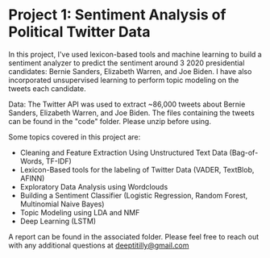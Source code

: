 # Project 1: Sentiment Analysis of Political Twitter Data

In this project, I've used lexicon-based tools and machine learning to build a sentiment analyzer to predict the sentiment around 3 2020 presidential candidates: Bernie Sanders, Elizabeth Warren, and Joe Biden. I have also incorporated unsupervised learning to perform topic modeling on the tweets each candidate.

Data: The Twitter API was used to extract ~86,000 tweets about Bernie Sanders, Elizabeth Warren, and Joe Biden. The files containing the tweets can be found in the "code" folder. Please unzip before using.

Some topics covered in this project are:
- Cleaning and Feature Extraction Using Unstructured Text Data (Bag-of-Words, TF-IDF)
- Lexicon-Based tools for the labeling of Twitter Data (VADER, TextBlob, AFINN)
- Exploratory Data Analysis using Wordclouds
- Building a Sentiment Classifier (Logistic Regression, Random Forest, Multinomial Naive Bayes)
- Topic Modeling using LDA and NMF
- Deep Learning (LSTM)

A report can be found in the associated folder. Please feel free to reach out with any additional questions at deeptitilly@gmail.com
